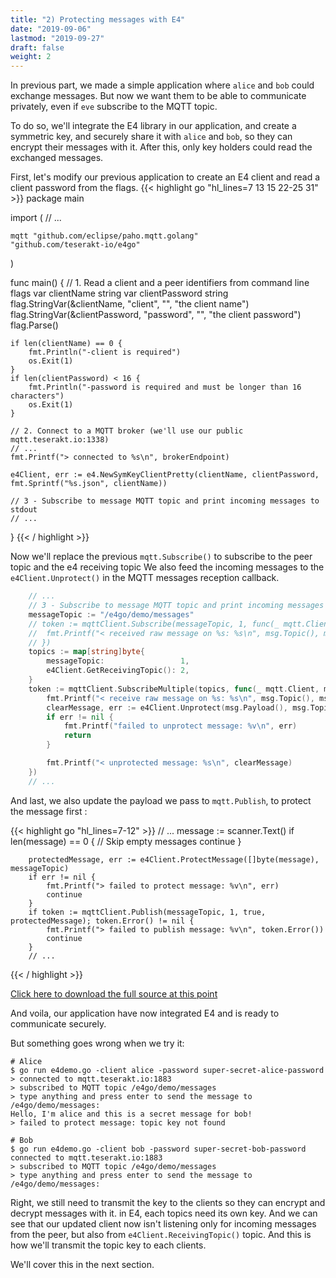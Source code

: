```yaml
---
title: "2) Protecting messages with E4"
date: "2019-09-06"
lastmod: "2019-09-27"
draft: false
weight: 2
---
```


In previous part, we made a simple application where `alice` and `bob` could exchange messages. But now we want them to be able to communicate privately, even if `eve` subscribe to the MQTT topic.

To do so, we'll integrate the E4 library in our application, and create a symmetric key, and securely share it with `alice` and `bob`, so they can encrypt their messages with it. After this, only key holders could read the exchanged messages.

First, let's modify our previous application to create an E4 client and read a client password from the flags.
{{< highlight go "hl_lines=7 13 15 22-25 31" >}}
package main

import (
    // ...

	mqtt "github.com/eclipse/paho.mqtt.golang"
	"github.com/teserakt-io/e4go"
)

func main() {
	// 1. Read a client and a peer identifiers from command line flags
	var clientName string
	var clientPassword string
	flag.StringVar(&clientName, "client", "", "the client name")
	flag.StringVar(&clientPassword, "password", "", "the client password")
	flag.Parse()

	if len(clientName) == 0 {
		fmt.Println("-client is required")
		os.Exit(1)
	}
	if len(clientPassword) < 16 {
		fmt.Println("-password is required and must be longer than 16 characters")
		os.Exit(1)
	}

	// 2. Connect to a MQTT broker (we'll use our public mqtt.teserakt.io:1338)
	// ...
	fmt.Printf("> connected to %s\n", brokerEndpoint)

	e4Client, err := e4.NewSymKeyClientPretty(clientName, clientPassword, fmt.Sprintf("%s.json", clientName))

	// 3 - Subscribe to message MQTT topic and print incoming messages to stdout
	// ...
}
{{< / highlight >}}

Now we'll replace the previous `mqtt.Subscribe()` to subscribe to the peer topic and the e4 receiving topic
We also feed the incoming messages to the `e4Client.Unprotect()` in the MQTT messages reception callback.

```go
	// ...
	// 3 - Subscribe to message MQTT topic and print incoming messages to stdout
	messageTopic := "/e4go/demo/messages"
	// token := mqttClient.Subscribe(messageTopic, 1, func(_ mqtt.Client, msg mqtt.Message) {
	// 	fmt.Printf("< received raw message on %s: %s\n", msg.Topic(), msg.Payload())
	// })
	topics := map[string]byte{
		messageTopic:                 1,
		e4Client.GetReceivingTopic(): 2,
	}
	token := mqttClient.SubscribeMultiple(topics, func(_ mqtt.Client, msg mqtt.Message) {
		fmt.Printf("< receive raw message on %s: %s\n", msg.Topic(), msg.Payload())
		clearMessage, err := e4Client.Unprotect(msg.Payload(), msg.Topic())
		if err != nil {
			fmt.Printf("failed to unprotect message: %v\n", err)
			return
		}

		fmt.Printf("< unprotected message: %s\n", clearMessage)
	})
	// ...
```

And last, we also update the payload we pass to `mqtt.Publish`, to protect the message first :

{{< highlight go "hl_lines=7-12" >}}
        // ...
		message := scanner.Text()
		if len(message) == 0 { // Skip empty messages
			continue
		}

		protectedMessage, err := e4Client.ProtectMessage([]byte(message), messageTopic)
		if err != nil {
			fmt.Printf("> failed to protect message: %v\n", err)
			continue
		}
		if token := mqttClient.Publish(messageTopic, 1, true, protectedMessage); token.Error() != nil {
			fmt.Printf("> failed to publish message: %v\n", token.Error())
			continue
		}
        // ...
{{< / highlight >}}

[Click here to download the full source at this point](../e4demo-step2.go)

And voila, our application have now integrated E4 and is ready to communicate securely.

But something goes wrong when we try it:
```text
# Alice
$ go run e4demo.go -client alice -password super-secret-alice-password
> connected to mqtt.teserakt.io:1883
> subscribed to MQTT topic /e4go/demo/messages
> type anything and press enter to send the message to /e4go/demo/messages:
Hello, I'm alice and this is a secret message for bob!
> failed to protect message: topic key not found

# Bob
$ go run e4demo.go -client bob -password super-secret-bob-password
connected to mqtt.teserakt.io:1883
> subscribed to MQTT topic /e4go/demo/messages
> type anything and press enter to send the message to /e4go/demo/messages:
```

Right, we still need to transmit the key to the clients so they can encrypt and decrypt messages with it.
in E4, each topics need its own key. And we can see that our updated client now isn't listening only for incoming messages from the peer, but also from `e4Client.ReceivingTopic()` topic. And this is how we'll transmit the topic key to each clients.

We'll cover this in the next section.
